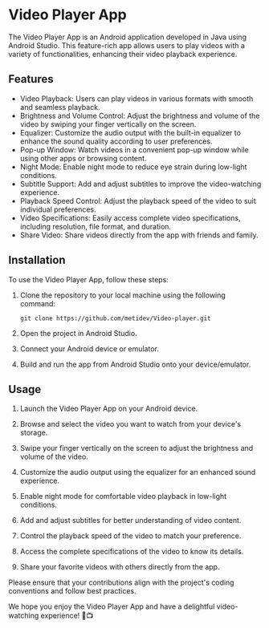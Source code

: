 # Video Player App

The Video Player App is an Android application developed in Java using Android Studio. This feature-rich app allows users to play videos with a variety of functionalities, enhancing their video playback experience.

## Features

- Video Playback: Users can play videos in various formats with smooth and seamless playback.
- Brightness and Volume Control: Adjust the brightness and volume of the video by swiping your finger vertically on the screen.
- Equalizer: Customize the audio output with the built-in equalizer to enhance the sound quality according to user preferences.
- Pop-up Window: Watch videos in a convenient pop-up window while using other apps or browsing content.
- Night Mode: Enable night mode to reduce eye strain during low-light conditions.
- Subtitle Support: Add and adjust subtitles to improve the video-watching experience.
- Playback Speed Control: Adjust the playback speed of the video to suit individual preferences.
- Video Specifications: Easily access complete video specifications, including resolution, file format, and duration.
- Share Video: Share videos directly from the app with friends and family.

## Installation

To use the Video Player App, follow these steps:

1. Clone the repository to your local machine using the following command:

   ```
   git clone https://github.com/metidev/Video-player.git
   ```

2. Open the project in Android Studio.

3. Connect your Android device or emulator.

4. Build and run the app from Android Studio onto your device/emulator.

## Usage

1. Launch the Video Player App on your Android device.

2. Browse and select the video you want to watch from your device's storage.

3. Swipe your finger vertically on the screen to adjust the brightness and volume of the video.

4. Customize the audio output using the equalizer for an enhanced sound experience.

5. Enable night mode for comfortable video playback in low-light conditions.

6. Add and adjust subtitles for better understanding of video content.

7. Control the playback speed of the video to match your preference.

8. Access the complete specifications of the video to know its details.

9. Share your favorite videos with others directly from the app.



Please ensure that your contributions align with the project's coding conventions and follow best practices.


We hope you enjoy the Video Player App and have a delightful video-watching experience! 🎥📺
